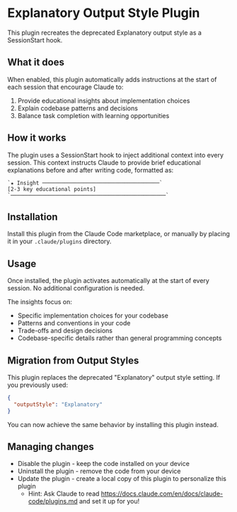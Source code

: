 # Explanatory Output Style Plugin

This plugin recreates the deprecated Explanatory output style as a SessionStart hook.

## What it does

When enabled, this plugin automatically adds instructions at the start of each session that encourage Claude to:

1. Provide educational insights about implementation choices
2. Explain codebase patterns and decisions
3. Balance task completion with learning opportunities

## How it works

The plugin uses a SessionStart hook to inject additional context into every session. This context instructs Claude to provide brief educational explanations before and after writing code, formatted as:

```
`★ Insight ─────────────────────────────────────`
[2-3 key educational points]
`─────────────────────────────────────────────────`
```

## Installation

Install this plugin from the Claude Code marketplace, or manually by placing it in your `.claude/plugins` directory.

## Usage

Once installed, the plugin activates automatically at the start of every session. No additional configuration is needed.

The insights focus on:
- Specific implementation choices for your codebase
- Patterns and conventions in your code
- Trade-offs and design decisions
- Codebase-specific details rather than general programming concepts

## Migration from Output Styles

This plugin replaces the deprecated "Explanatory" output style setting. If you previously used:

```json
{
  "outputStyle": "Explanatory"
}
```

You can now achieve the same behavior by installing this plugin instead.

## Managing changes

* Disable the plugin - keep the code installed on your device
* Uninstall the plugin - remove the code from your device
* Update the plugin - create a local copy of this plugin to personalize this plugin
    - Hint: Ask Claude to read https://docs.claude.com/en/docs/claude-code/plugins.md and set it up for you!



